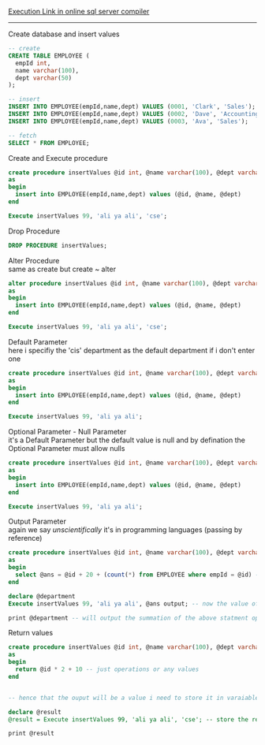 [Execution Link in online sql server compiler](https://onecompiler.com/sqlserver/3z88wsjdh)

--- 

Create database and insert values
``` sql 
-- create
CREATE TABLE EMPLOYEE (
  empId int,
  name varchar(100),
  dept varchar(50)
);

-- insert
INSERT INTO EMPLOYEE(empId,name,dept) VALUES (0001, 'Clark', 'Sales');
INSERT INTO EMPLOYEE(empId,name,dept) VALUES (0002, 'Dave', 'Accounting');
INSERT INTO EMPLOYEE(empId,name,dept) VALUES (0003, 'Ava', 'Sales');

-- fetch 
SELECT * FROM EMPLOYEE;
```

Create and Execute procedure
``` sql 
create procedure insertValues @id int, @name varchar(100), @dept varchar(50)
as
begin 
  insert into EMPLOYEE(empId,name,dept) values (@id, @name, @dept)
end

Execute insertValues 99, 'ali ya ali', 'cse';
```

Drop Procedure
``` sql 
DROP PROCEDURE insertValues;
```

Alter Procedure\
same as create but create ~ alter
``` sql 
alter procedure insertValues @id int, @name varchar(100), @dept varchar(50)
as
begin 
  insert into EMPLOYEE(empId,name,dept) values (@id, @name, @dept)
end

Execute insertValues 99, 'ali ya ali', 'cse';
```



Default Parameter\
here i specifiy the 'cis' department as the default department if i don't enter one
``` sql 
create procedure insertValues @id int, @name varchar(100), @dept varchar(50) = 'cis'
as
begin 
  insert into EMPLOYEE(empId,name,dept) values (@id, @name, @dept)
end

Execute insertValues 99, 'ali ya ali';
```

Optional Parameter - Null Parameter\
it's a Default Parameter but the default value is null
and by defination the Optional Parameter must allow nulls 

``` sql 
create procedure insertValues @id int, @name varchar(100), @dept varchar(50) = null
as
begin 
  insert into EMPLOYEE(empId,name,dept) values (@id, @name, @dept)
end

Execute insertValues 99, 'ali ya ali';
``` 

Output Parameter\
again we say _unscientifically_ it's in programming languages (passing by reference)

``` sql 
create procedure insertValues @id int, @name varchar(100), @dept varchar(50), @ans int output
as
begin 
  select @ans = @id + 20 + (count(*) from EMPLOYEE where empId = @id) -- just do operations
end

declare @department
Execute insertValues 99, 'ali ya ali', @ans output; -- now the value of @department is

print @department -- will output the summation of the above statment operations
```

Return values
``` sql 
create procedure insertValues @id int, @name varchar(100), @dept varchar(50)
as
begin 
  return @id * 2 + 10 -- just operations or any values
end


-- hence that the ouput will be a value i need to store it in varaiable or print it 

declare @result 
@result = Execute insertValues 99, 'ali ya ali', 'cse'; -- store the return value

print @result
```


